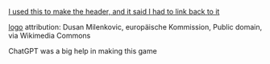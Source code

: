 
[I used this to make the header, and it said I had to link back to it](https://www.textstudio.com)

[logo](https://commons.wikimedia.org/wiki/File:Organic-Logo.svg)
attribution: Dusan Milenkovic, europäische Kommission, Public domain, via Wikimedia Commons

ChatGPT was a big help in making this game
